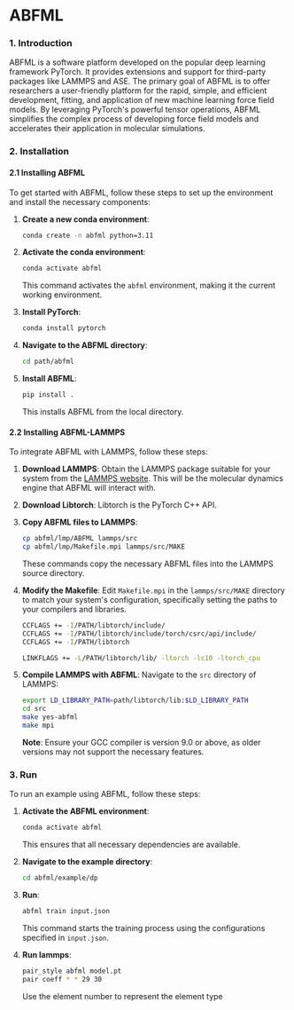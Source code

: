 # ABFML 

### 1. Introduction
ABFML is a software platform developed on the popular deep learning framework PyTorch. It provides extensions and support for third-party packages like LAMMPS and ASE. The primary goal of ABFML is to offer researchers a user-friendly platform for the rapid, simple, and efficient development, fitting, and application of new machine learning force field models. By leveraging PyTorch's powerful tensor operations, ABFML simplifies the complex process of developing force field models and accelerates their application in molecular simulations.

### 2. Installation

#### 2.1 Installing ABFML
To get started with ABFML, follow these steps to set up the environment and install the necessary components:

1. **Create a new conda environment**:
   ```bash
   conda create -n abfml python=3.11
   ```

2. **Activate the conda environment**:
   ```bash
   conda activate abfml
   ```
   This command activates the `abfml` environment, making it the current working environment.

3. **Install PyTorch**:
   ```bash
   conda install pytorch
   ```

4. **Navigate to the ABFML directory**:
   ```bash
   cd path/abfml
   ```


5. **Install ABFML**:
   ```bash
   pip install .
   ```
   This installs ABFML from the local directory.

#### 2.2 Installing ABFML-LAMMPS
To integrate ABFML with LAMMPS, follow these steps:

1. **Download LAMMPS**:
   Obtain the LAMMPS package suitable for your system from the [LAMMPS website](https://lammps.sandia.gov/). This will be the molecular dynamics engine that ABFML will interact with.

2. **Download Libtorch**:
   Libtorch is the PyTorch C++ API.

3. **Copy ABFML files to LAMMPS**:
   ```bash
   cp abfml/lmp/ABFML lammps/src
   cp abfml/lmp/Makefile.mpi lammps/src/MAKE
   ```
   These commands copy the necessary ABFML files into the LAMMPS source directory.

4. **Modify the Makefile**:
   Edit `Makefile.mpi` in the `lammps/src/MAKE` directory to match your system's configuration, specifically setting the paths to your compilers and libraries.
   ```bash
   CCFLAGS += -I/PATH/libtorch/include/
   CCFLAGS += -I/PATH/libtorch/include/torch/csrc/api/include/
   CCFLAGS += -I/PATH/libtorch

   LINKFLAGS += -L/PATH/libtorch/lib/ -ltorch -lc10 -ltorch_cpu
   ```
5. **Compile LAMMPS with ABFML**:
   Navigate to the `src` directory of LAMMPS:
   ```bash
   export LD_LIBRARY_PATH=path/libtorch/lib:$LD_LIBRARY_PATH
   cd src
   make yes-abfml
   make mpi
   ```
   **Note**: Ensure your GCC compiler is version 9.0 or above, as older versions may not support the necessary features.

### 3. Run

To run an example using ABFML, follow these steps:

1. **Activate the ABFML environment**:
   ```bash
   conda activate abfml
   ```
   This ensures that all necessary dependencies are available.

2. **Navigate to the example directory**:
   ```bash
   cd abfml/example/dp
   ```

3. **Run**:
   ```bash
   abfml train input.json
   ```
   This command starts the training process using the configurations specified in `input.json`.

4. **Run lammps**:
   ```bash
   pair_style abfml model.pt
   pair coeff * * 29 30
   ```
   Use the element number to represent the element type

